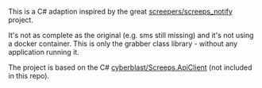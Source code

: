 This is a C# adaption inspired by the great [screepers/screeps_notify](https://github.com/screepers/screeps_notify) project. 

It's not as complete as the original (e.g. sms still missing) and it's not using a docker container. This is only the grabber class library - without any application running it. 

The project is based on the C# [cyberblast/Screeps.ApiClient](https://github.com/cyberblast/Screeps.ApiClient) (not included in this repo).
